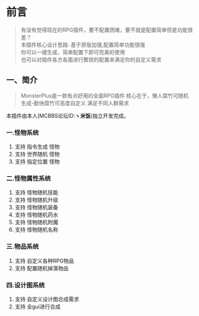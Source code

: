 # 前言
> 有没有觉得现在的RPG插件，要不配置困难，要不就是配置简单但是功能很差？    
> 本插件核心设计思路: 基于原版加强,配置简单功能很强  
> 你可以一键生成，简单配置下即可完美的使用   
> 也可以对插件各方各面进行繁琐的配置来满足你的自定义需求

## 一、简介
> MonsterPlus是一款有点好用的全面RPG插件
> 核心在于，懒人腐竹可随机生成-勤快腐竹可高度自定义 满足不同人群需求

本插件由本人(MCBBS论坛ID:**ヽ米饭**)独立开发完成。

### 一.怪物系统
1. 支持 指令生成 怪物
2. 支持 世界随机 怪物
3. 支持 指定位置 怪物

### 二.怪物属性系统
1. 支持 怪物随机技能
2. 支持 怪物随机升级
3. 支持 怪物随机装备
4. 支持 怪物随机药水
5. 支持 怪物随机附魔
6. 支持 怪物随机名称

### 三.物品系统
1. 支持 自定义各种RPG物品
2. 支持 配置随机掉落物品

### 四.设计图系统
1. 支持 自定义设计图合成需求
2. 支持 全gui进行合成